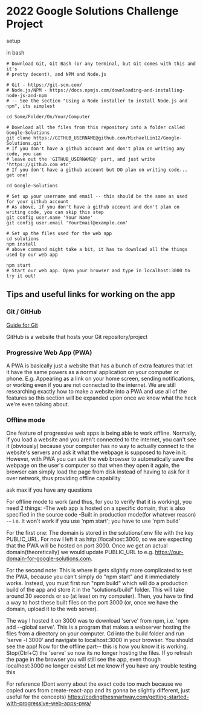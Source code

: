 # 2022 Google Solutions Challenge Project

setup

in bash

```
# Download Git, Git Bash (or any terminal, but Git comes with this and it's
# pretty decent), and NPM and Node.js

# Git - https://git-scm.com/
# Node.js/NPM - https://docs.npmjs.com/downloading-and-installing-node-js-and-npm
# -- See the section "Using a Node installer to install Node.js and npm", its simplest

cd Some/Folder/On/Your/Computer

# Download all the files from this repository into a folder called Google-Solutions
git clone https://GITHUB_USERNAME@github.com/MichaelLin12/Google-Solutions.git
# If you don't have a github account and don't plan on writing any code, you can
# leave out the 'GITHUB_USERNAME@' part, and just write 'https://github.com etc'
# If you don't have a github account but DO plan on writing code... get one!

cd Google-Solutions

# Set up your username and email -- this should be the same as used for your github account
# As above, if you don't have a github account and don't plan on writing code, you can skip this step
git config user.name 'Your Name'
git config user.email 'YourEmail@example.com'

# Set up the files used for the web app
cd solutions
npm install
# above command might take a bit, it has to download all the things used by our web app

npm start
# Start our web app. Open your browser and type in localhost:3000 to try it out!
```

## Tips and useful links for working on the app

### Git / GitHub

[Guide for Git](https://www.atlassian.com/git/tutorials/what-is-version-control)

GitHub is a website that hosts your Git repository/project

### Progressive Web App (PWA)

A PWA is basically just a website that has a bunch of extra features that let it have the same powers
as a normal application on your computer or phone. E.g. Appearing as a link on your home screen,
sending notifications, or working even if you are not connected to the internet. We are still researching
exactly how to make a website into a PWA and use all of the features so this section will be expanded upon
once we know what the heck we're even talking about.

### Offline mode

One feature of progressive web apps is being able to work offline. Normally, if you load a website
and you aren't connected to the internet, you can't see it (obviously) because your computer has no way
to actually connect to the website's servers and ask it what the webpage is supposed to have in it. However,
with PWA you can ask the web browser to automatically save the webpage on the user's computer so that
when they open it again, the browser can simply load the page from disk instead of having to ask for it over
network, thus providing offline capability

ask max if you have any questions

For offline mode to work (and thus, for you to verify that it is working), you need 2 things:
-The web app is hosted on a specific domain, that is also specified in
the source code
-Built in production mode(for whatever reason) -- i.e. It won't work if
you use 'npm start'; you have to use 'npm build'

For the first one: The domain is stored in the solutions/.env file with
the key PUBLIC_URL. For now I left it as http://localhost:3000, so we
are expecting that the PWA will be hosted on port 3000. Once we get an
actual domain(theoretically) we would update PUBLIC_URL to e.g.
https://our-domain-for-google-solutions.com.

For the second note: This is where it gets slightly more complicated to
test the PWA, because you can't simply do "npm start" and it immediately
works. Instead, you must first run "npm build" which will do a
production build of the app and store it in the "solutions/build"
folder. This will take around 30 seconds or so (at least on my
computer). Then, you have to find a way to host these built files on the
port 3000 (or, once we have the domain, upload it to the web server).

The way I hosted it on 3000 was to download 'serve' from npm, i.e. 'npm
add --global serve'. This is a program that makes a webserver hosting
the files from a directory on your computer. Cd into the build folder
and run 'serve -l 3000' and navigate to localhost:3000 in your browser.
You should see the app! Now for the offline part-- this is how you know
it is working. Stop(Ctrl+C) the 'serve' so now its no longer hosting the
files. If yo refresh the page in the browser you will still see the app,
even though localhost:3000 no longer exists! Let me know if you have any
trouble testing this

For reference (Dont worry about the exact code too much because we
copied ours from create-react-app and its gonna be slightly different,
just useful for the concepts)
https://codingthesmartway.com/getting-started-with-progressive-web-apps-pwa/
